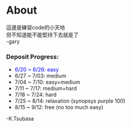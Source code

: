 # About  

這邊是練習code的小天地  
但不知道能不能堅持下去就是了  
 -gary  
 
### Deposit Progress:

<ul style="list-style-type: disc;">
<li><font color="blue">6/20 ~ 6/26: easy</font></li>
<li>6/27 ~ 7/03: medium</li>
<li>7/04 ~ 7/10: easy+medium</li>
<li>7/11 ~ 7/17: medium+hard</li>
<li>7/18 ~ 7/24: hard</li>
<li>7/25 ~ 8/14: relaxation (synopsys purple 100)</li>
<li>8/15 ~ 9/12: free (no too much easy)</li>
</ul>
 -K.Tsubasa
